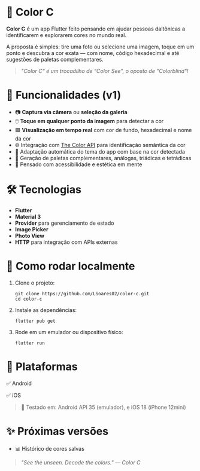 # 🎨 Color C

**Color C** é um app Flutter feito pensando em ajudar pessoas daltônicas a identificarem e explorarem cores no mundo real.

A proposta é simples: tire uma foto ou selecione uma imagem, toque em um ponto e descubra a cor exata — com nome, código hexadecimal e até sugestões de paletas complementares.

> _"Color C" é um trocadilho de "Color See", o oposto de "Colorblind"!_

# 🧪 Funcionalidades (v1)

- 📷 **Captura via câmera** ou **seleção da galeria**
- 🖱️ **Toque em qualquer ponto da imagem** para detectar a cor
- 🟩 **Visualização em tempo real** com cor de fundo, hexadecimal e nome da cor
- 🌐 Integração com [The Color API](https://www.thecolorapi.com/) para identificação semântica da cor
- 🎨 Adaptação automática do tema do app com base na cor detectada
- 🎨 Geração de paletas complementares, análogas, triádicas e tetrádicas
- 🧠 Pensado com acessibilidade e estética em mente

# 🛠️ Tecnologias

- **Flutter**
- **Material 3**
- **Provider** para gerenciamento de estado
- **Image Picker**
- **Photo View**
- **HTTP** para integração com APIs externas

# 🚀 Como rodar localmente

1. Clone o projeto:

   ```
   git clone https://github.com/LSoares02/color-c.git
   cd color-c
   ```

2. Instale as dependências:

   ```
   flutter pub get
   ```

3. Rode em um emulador ou dispositivo físico:

   ```
   flutter run
   ```

# 📱 Plataformas

✅ Android

✅ iOS

> 🧪 Testado em: Android API 35 (emulador), e iOS 18 (iPhone 12mini)

# ✨ Próximas versões

- 📊 Histórico de cores salvas

> _"See the unseen. Decode the colors." — Color C_
